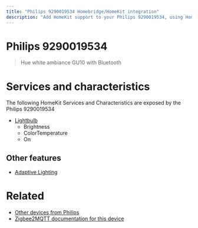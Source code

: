 ```yaml
---
title: "Philips 9290019534 Homebridge/HomeKit integration"
description: "Add HomeKit support to your Philips 9290019534, using Homebridge, Zigbee2MQTT and homebridge-z2m."
---
```

<!---
This file has been GENERATED using src/docgen/docgen.ts
DO NOT EDIT THIS FILE MANUALLY!
-->
# Philips 9290019534
> Hue white ambiance GU10 with Bluetooth


# Services and characteristics
The following HomeKit Services and Characteristics are exposed by
the Philips 9290019534

* [Lightbulb](../../light.md)
  * Brightness
  * ColorTemperature
  * On


## Other features
* [Adaptive Lighting](../../light.md)


# Related
* [Other devices from Philips](../index.md#philips)
* [Zigbee2MQTT documentation for this device](https://www.zigbee2mqtt.io/devices/9290019534.html)